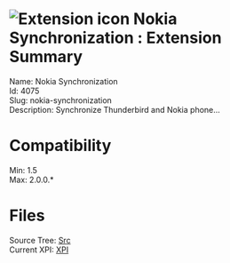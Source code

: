 # ![Extension icon](https://addons.thunderbird.net/user-media/addon_icons/4/4075-64.png?modified=1275584647) Nokia Synchronization : Extension Summary

Name: Nokia Synchronization  
Id: 4075  
Slug: nokia-synchronization  
Description: Synchronize Thunderbird and Nokia phone...
  

# Compatibility
Min: 1.5  
Max: 2.0.0.*  

# Files

Source Tree: [Src](C:/Dev/Thunderbird/ThunderKdB/xall/xOther/4075-nokia-synchronization/src)  
Current XPI: [XPI](C:/Dev/Thunderbird/ThunderKdB/xall/xOther/4075-nokia-synchronization/xpi)  



